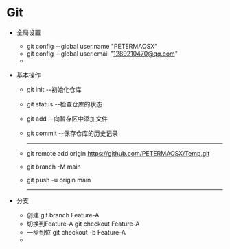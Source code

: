 # Git

* 全局设置
  * git config --global user.name "PETERMAOSX"
  * git config --global user.email "1289210470@qq.com"
  * 

* 基本操作

  * git init  --初始化仓库

  * git status --检查仓库的状态

  * git add --向暂存区中添加文件

  * git commit --保存仓库的历史记录

    ---

  * git remote add origin https://github.com/PETERMAOSX/Temp.git

  * git branch -M main

  * git push -u origin main

    ---

* 分支
  * 创建 git branch Feature-A
  * 切换到Feature-A git checkout Feature-A
  * 一步到位 git checkout -b Feature-A
  * 